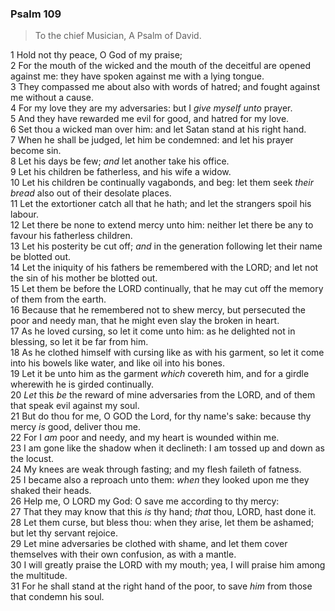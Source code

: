 ### Psalm 109

> To the chief Musician, A Psalm of David.

1 Hold not thy peace, O God of my praise;  
2 For the mouth of the wicked and the mouth of the deceitful are opened against me: they have spoken against me with a lying tongue.  
3 They compassed me about also with words of hatred; and fought against me without a cause.  
4 For my love they are my adversaries: but I *give myself unto* prayer.  
5 And they have rewarded me evil for good, and hatred for my love.  
6 Set thou a wicked man over him: and let Satan stand at his right hand.  
7 When he shall be judged, let him be condemned: and let his prayer become sin.  
8 Let his days be few; *and* let another take his office.  
9 Let his children be fatherless, and his wife a widow.  
10 Let his children be continually vagabonds, and beg: let them seek *their bread* also out of their desolate places.  
11 Let the extortioner catch all that he hath; and let the strangers spoil his labour.  
12 Let there be none to extend mercy unto him: neither let there be any to favour his fatherless children.  
13 Let his posterity be cut off; *and* in the generation following let their name be blotted out.  
14 Let the iniquity of his fathers be remembered with the LORD; and let not the sin of his mother be blotted out.  
15 Let them be before the LORD continually, that he may cut off the memory of them from the earth.  
16 Because that he remembered not to shew mercy, but persecuted the poor and needy man, that he might even slay the broken in heart.  
17 As he loved cursing, so let it come unto him: as he delighted not in blessing, so let it be far from him.  
18 As he clothed himself with cursing like as with his garment, so let it come into his bowels like water, and like oil into his bones.  
19 Let it be unto him as the garment *which* covereth him, and for a girdle wherewith he is girded continually.  
20 *Let* this *be* the reward of mine adversaries from the LORD, and of them that speak evil against my soul.  
21 But do thou for me, O GOD the Lord, for thy name's sake: because thy mercy *is* good, deliver thou me.  
22 For I *am* poor and needy, and my heart is wounded within me.  
23 I am gone like the shadow when it declineth: I am tossed up and down as the locust.  
24 My knees are weak through fasting; and my flesh faileth of fatness.  
25 I became also a reproach unto them: *when* they looked upon me they shaked their heads.  
26 Help me, O LORD my God: O save me according to thy mercy:  
27 That they may know that this *is* thy hand; *that* thou, LORD, hast done it.  
28 Let them curse, but bless thou: when they arise, let them be ashamed; but let thy servant rejoice.  
29 Let mine adversaries be clothed with shame, and let them cover themselves with their own confusion, as with a mantle.  
30 I will greatly praise the LORD with my mouth; yea, I will praise him among the multitude.  
31 For he shall stand at the right hand of the poor, to save *him* from those that condemn his soul.  
